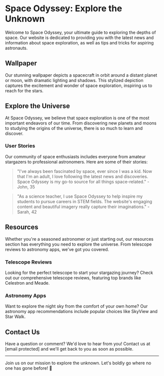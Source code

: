 <!--font:Creepster-->

# Space Odyssey: Explore the Unknown

Welcome to Space Odyssey, your ultimate guide to exploring the depths of space. Our website is dedicated to providing you with the latest news and information about space exploration, as well as tips and tricks for aspiring astronauts.

## Wallpaper

Our stunning wallpaper depicts a spacecraft in orbit around a distant planet or moon, with dramatic lighting and shadows. This stylized depiction captures the excitement and wonder of space exploration, inspiring us to reach for the stars.

## Explore the Universe

At Space Odyssey, we believe that space exploration is one of the most important endeavors of our time. From discovering new planets and moons to studying the origins of the universe, there is so much to learn and discover.

### User Stories

Our community of space enthusiasts includes everyone from amateur stargazers to professional astronomers. Here are some of their stories:

> "I've always been fascinated by space, ever since I was a kid. Now that I'm an adult, I love following the latest news and discoveries. Space Odyssey is my go-to source for all things space-related." - John, 35

> "As a science teacher, I use Space Odyssey to help inspire my students to pursue careers in STEM fields. The website's engaging content and beautiful imagery really capture their imaginations." - Sarah, 42

## Resources

Whether you're a seasoned astronomer or just starting out, our resources section has everything you need to explore the universe. From telescope reviews to astronomy apps, we've got you covered.

### Telescope Reviews

Looking for the perfect telescope to start your stargazing journey? Check out our comprehensive telescope reviews, featuring top brands like Celestron and Meade.

### Astronomy Apps

Want to explore the night sky from the comfort of your own home? Our astronomy app recommendations include popular choices like SkyView and Star Walk.

## Contact Us

Have a question or comment? We'd love to hear from you! Contact us at [email protected] and we'll get back to you as soon as possible.

---

Join us on our mission to explore the unknown. Let's boldly go where no one has gone before! 🚀

<!--

Write me content for website with wallpaper which alt text is:

"A stylized depiction of a spacecraft in orbit around a distant planet or moon, with dramatic lighting and shadows."

The name/title of the page should not be 1:1 copy of the alt text but rather a real content of the website which is using this wallpaper.

- Use markdown format 
- Start with heading
- Heading should be short and concise
- The content should look like a real website 
- The website should not be about the wallpaper, wallpaper is just a related background
- Heading should be contain work "wallpaper" or "background"
- Include real sections like references, contact, user stories, etc. use things relevant to the page purpose.
- Feel free to use structure like headings, bullets, numbering, blockquotes, paragraphs, horizontal lines, etc.
- You can use formatting like bold or _italic_
- You can include UTF-8 emojis
- Links should be only #hash anchors (and you can refer to the document itself)
- Do not include images


---


# Space Odyssey: Explore the Unknown

Welcome to Space Odyssey, your ultimate guide to exploring the depths of space. Our website is dedicated to providing you with the latest news and information about space exploration, as well as tips and tricks for aspiring astronauts.

## Wallpaper

Our stunning wallpaper depicts a spacecraft in orbit around a distant planet or moon, with dramatic lighting and shadows. This stylized depiction captures the excitement and wonder of space exploration, inspiring us to reach for the stars.

## Explore the Universe

At Space Odyssey, we believe that space exploration is one of the most important endeavors of our time. From discovering new planets and moons to studying the origins of the universe, there is so much to learn and discover.

### User Stories

Our community of space enthusiasts includes everyone from amateur stargazers to professional astronomers. Here are some of their stories:

> "I've always been fascinated by space, ever since I was a kid. Now that I'm an adult, I love following the latest news and discoveries. Space Odyssey is my go-to source for all things space-related." - John, 35

> "As a science teacher, I use Space Odyssey to help inspire my students to pursue careers in STEM fields. The website's engaging content and beautiful imagery really capture their imaginations." - Sarah, 42

## Resources

Whether you're a seasoned astronomer or just starting out, our resources section has everything you need to explore the universe. From telescope reviews to astronomy apps, we've got you covered.

### Telescope Reviews

Looking for the perfect telescope to start your stargazing journey? Check out our comprehensive telescope reviews, featuring top brands like Celestron and Meade.

### Astronomy Apps

Want to explore the night sky from the comfort of your own home? Our astronomy app recommendations include popular choices like SkyView and Star Walk.

## Contact Us

Have a question or comment? We'd love to hear from you! Contact us at [email protected] and we'll get back to you as soon as possible.

---

Join us on our mission to explore the unknown. Let's boldly go where no one has gone before! 🚀

-->
